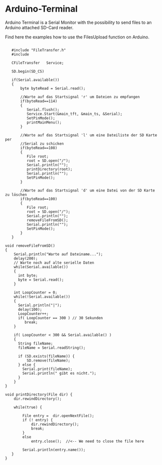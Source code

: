 # Arduino-Terminal

Arduino Terminal is a Serial Monitor with the possibility to send files to an Arduino attached SD-Card reader.

Find here the examples how to use the FilesUpload function on Arduino.

<pre><code>
   #include "FileTransfer.h"
   #include <SPI.h>

   CFileTransfer   Service;

   SD.begin(SD_CS)

   if(Serial.available())
   {
       byte byteRead = Serial.read();

       //Warte auf das Startsignal 'r' um Dateien zu empfangen
       if(byteRead==114)
       {
          Serial.flush();
          Service.Start(&main_tft, &main_ts, &Serial);
          SetPinMode();
          printMainMenu();
       }

       //Warte auf das Startsignal 'l' um eine Dateiliste der SD Karte per
       //Serial zu schicken
       if(byteRead==108)
       {
          File root;
          root = SD.open("/");
          Serial.println("");
          printDirectory(root);  
          Serial.println("");      
          SetPinMode();
       }

       //Warte auf das Startsignal 'd' um eine Datei von der SD Karte zu löschen
       if(byteRead==100)
       {
          File root;
          root = SD.open("/");
          Serial.println("");
          removeFileFromSD();  
          Serial.println("");      
          SetPinMode();
       }
   }

void removeFileFromSD()
{
    Serial.println("Warte auf Dateiname...");
    delay(200);
    // Warte noch auf alte serielle Daten
    while(Serial.available())
    {
      int byte;
      byte = Serial.read();
    }

    int LoopCounter = 0;
    while(!Serial.available())
    {
      Serial.println("|");
      delay(100);
      LoopCounter++;
      if( LoopCounter == 300 ) // 30 Sekunden
         break;
    }

    if( LoopCounter < 300 && Serial.available() )
    {
      String fileName;
      fileName = Serial.readString();   

      if (SD.exists(fileName)) {
          SD.remove(fileName);
      } else {
        Serial.print(fileName);
        Serial.println(" gibt es nicht.");
      }     
    }
}

void printDirectory(File dir) {
    dir.rewindDirectory();
  
    while(true) {

        File entry =  dir.openNextFile();
        if (! entry) {
            dir.rewindDirectory();
            break;
        }
        else 
            entry.close();  //<-- We need to close the file here

        Serial.println(entry.name());
   }
}
</code></pre>
